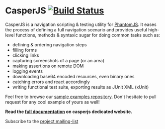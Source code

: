 # CasperJS [![Build Status](https://secure.travis-ci.org/n1k0/casperjs.png)](http://travis-ci.org/n1k0/casperjs)

CasperJS is a navigation scripting & testing utility for [PhantomJS](http://www.phantomjs.org/).
It eases the process of defining a full navigation scenario and provides useful
high-level functions, methods & syntaxic sugar for doing common tasks such as:

- defining & ordering navigation steps
- filling forms
- clicking links
- capturing screenshots of a page (or an area)
- making assertions on remote DOM
- logging events
- downloading base64 encoded resources, even binary ones
- catching errors and react accordingly
- writing functional test suite, exporting results as JUnit XML (xUnit)

Feel free to browse our [sample examples repository](https://github.com/n1k0/casperjs/tree/master/samples).
Don't hesitate to pull request for any cool example of yours as well!

**Read the [full documentation](http://n1k0.github.com/casperjs/) on casperjs dedicated website.**

Subscribe to the [project mailing-list](https://groups.google.com/forum/#!forum/casperjs)